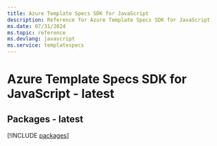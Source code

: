 ```yaml
---
title: Azure Template Specs SDK for JavaScript
description: Reference for Azure Template Specs SDK for JavaScript
ms.date: 07/31/2024
ms.topic: reference
ms.devlang: javascript
ms.service: templatespecs
---
```

# Azure Template Specs SDK for JavaScript - latest
## Packages - latest
[!INCLUDE [packages](template-specs-index.md)]